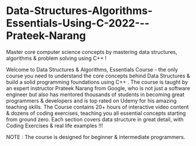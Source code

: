 # Data-Structures-Algorithms-Essentials-Using-C-2022---Prateek-Narang
Master core computer science concepts by mastering data structures, algorithms &amp; problem solving using C++ !

Welcome to Data Structures &amp; Algorithms, Essentials Course - the only course you need to understand the core concepts behind Data Structures &amp; build a solid programming foundations using C++ . The course is taught by an expert instructor Prateek Narang from Google, who is not just a software engineer but also has mentored thousands of students in becoming great programmers &amp; developers and is top rated on Udemy for his amazing teaching skills. The Course contains 20+ hours of interactive video content &amp; dozens of coding exercises, teaching you all essential concepts starting from ground zero. Each section covers data structure in great detail, with Coding Exercises &amp; real life examples !!!


NOTE : The course is designed for beginner &amp; intermediate programmers.  
